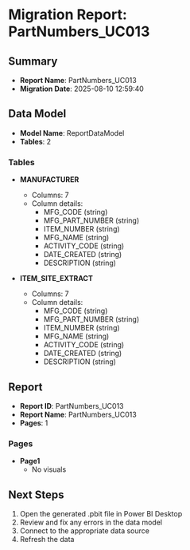 # Migration Report: PartNumbers_UC013

## Summary

- **Report Name**: PartNumbers_UC013
- **Migration Date**: 2025-08-10 12:59:40

## Data Model

- **Model Name**: ReportDataModel
- **Tables**: 2

### Tables

- **MANUFACTURER**
  - Columns: 7
  - Column details:
    - MFG_CODE (string)
    - MFG_PART_NUMBER (string)
    - ITEM_NUMBER (string)
    - MFG_NAME (string)
    - ACTIVITY_CODE (string)
    - DATE_CREATED (string)
    - DESCRIPTION (string)

- **ITEM_SITE_EXTRACT**
  - Columns: 7
  - Column details:
    - MFG_CODE (string)
    - MFG_PART_NUMBER (string)
    - ITEM_NUMBER (string)
    - MFG_NAME (string)
    - ACTIVITY_CODE (string)
    - DATE_CREATED (string)
    - DESCRIPTION (string)


## Report

- **Report ID**: PartNumbers_UC013
- **Report Name**: PartNumbers_UC013
- **Pages**: 1

### Pages

- **Page1**
  - No visuals


## Next Steps

1. Open the generated .pbit file in Power BI Desktop
2. Review and fix any errors in the data model
3. Connect to the appropriate data source
4. Refresh the data
